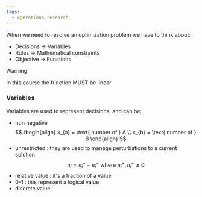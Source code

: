 ```yaml
---
tags:
  - operations_research
---
```

When we need to resolve an optimization problem we have to think about:
- Decisions $\to$ Variables
- Rules $\to$ Mathematical constraints
- Objective $\to$ Functions

>[!warning]
>In this course the function MUST be linear

### Variables

Variables are used to represent decisions, and can be:
- non negative
$$
\begin{align}
x_{a} = \text{ number of } A  \\
x_{b} = \text{ number of } B 
\end{align}
$$
- unrestricted : they are used to manage perturbations to a current solution
$$
\pi_{i} = \pi_{i}^{+} - \pi_{i}^{-} \text{ where } \pi_{i}^{+},\pi_{i}^{-} \geq 0 
$$
- relative value : it's a fraction of a value
- 0-1 : this represent a logical value
- discrete value
